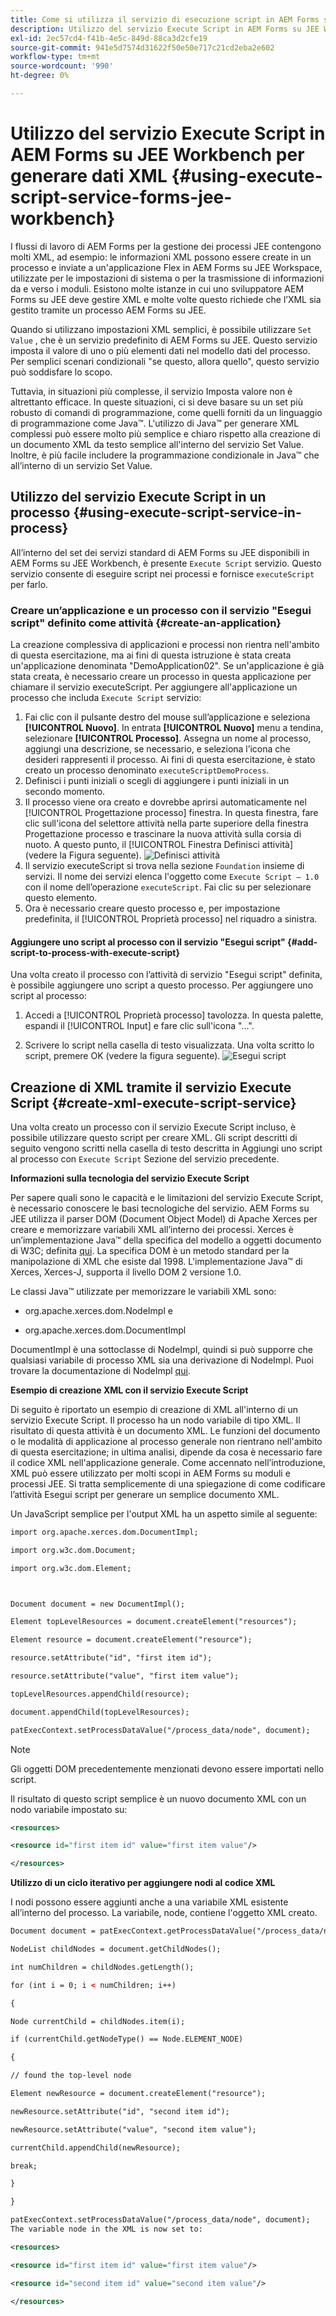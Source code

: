 ```yaml
---
title: Come si utilizza il servizio di esecuzione script in AEM Forms su JEE Workbench per generare dati XML?
description: Utilizzo del servizio Execute Script in AEM Forms su JEE Workbench per generare dati XML
exl-id: 2ec57cd4-f41b-4e5c-849d-88ca3d2cfe19
source-git-commit: 941e5d7574d31622f50e50e717c21cd2eba2e602
workflow-type: tm+mt
source-wordcount: '990'
ht-degree: 0%

---
```


# Utilizzo del servizio Execute Script in AEM Forms su JEE Workbench per generare dati XML {#using-execute-script-service-forms-jee-workbench}

I flussi di lavoro di AEM Forms per la gestione dei processi JEE contengono molti XML, ad esempio: le informazioni XML possono essere create in un processo e inviate a un&#39;applicazione Flex in AEM Forms su JEE Workspace, utilizzate per le impostazioni di sistema o per la trasmissione di informazioni da e verso i moduli. Esistono molte istanze in cui uno sviluppatore AEM Forms su JEE deve gestire XML e molte volte questo richiede che l’XML sia gestito tramite un processo AEM Forms su JEE.

Quando si utilizzano impostazioni XML semplici, è possibile utilizzare `Set Value` , che è un servizio predefinito di AEM Forms su JEE. Questo servizio imposta il valore di uno o più elementi dati nel modello dati del processo. Per semplici scenari condizionali &quot;se questo, allora quello&quot;, questo servizio può soddisfare lo scopo.

Tuttavia, in situazioni più complesse, il servizio Imposta valore non è altrettanto efficace. In queste situazioni, ci si deve basare su un set più robusto di comandi di programmazione, come quelli forniti da un linguaggio di programmazione come Java™. L&#39;utilizzo di Java™ per generare XML complessi può essere molto più semplice e chiaro rispetto alla creazione di un documento XML da testo semplice all&#39;interno del servizio Set Value. Inoltre, è più facile includere la programmazione condizionale in Java™ che all’interno di un servizio Set Value.

## Utilizzo del servizio Execute Script in un processo {#using-execute-script-service-in-process}

All’interno del set dei servizi standard di AEM Forms su JEE disponibili in AEM Forms su JEE Workbench, è presente `Execute Script` servizio. Questo servizio consente di eseguire script nei processi e fornisce `executeScript` per farlo.

### Creare un’applicazione e un processo con il servizio &quot;Esegui script&quot; definito come attività {#create-an-application}

La creazione complessiva di applicazioni e processi non rientra nell&#39;ambito di questa esercitazione, ma ai fini di questa istruzione è stata creata un&#39;applicazione denominata &quot;DemoApplication02&quot;. Se un&#39;applicazione è già stata creata, è necessario creare un processo in questa applicazione per chiamare il servizio executeScript. Per aggiungere all&#39;applicazione un processo che includa `Execute Script` servizio:

1. Fai clic con il pulsante destro del mouse sull’applicazione e seleziona **[!UICONTROL Nuovo]**. In entrata **[!UICONTROL Nuovo]** menu a tendina, selezionare **[!UICONTROL Processo]**. Assegna un nome al processo, aggiungi una descrizione, se necessario, e seleziona l’icona che desideri rappresenti il processo. Ai fini di questa esercitazione, è stato creato un processo denominato  `executeScriptDemoProcess`.
1. Definisci i punti iniziali o scegli di aggiungere i punti iniziali in un secondo momento.
1. Il processo viene ora creato e dovrebbe aprirsi automaticamente nel [!UICONTROL Progettazione processo] finestra. In questa finestra, fare clic sull&#39;icona del selettore attività nella parte superiore della finestra Progettazione processo e trascinare la nuova attività sulla corsia di nuoto. A questo punto, il [!UICONTROL Finestra Definisci attività] (vedere la Figura seguente).
   ![Definisci attività](assets/define-activity.jpg)
1. Il servizio executeScript si trova nella sezione `Foundation` insieme di servizi. Il nome dei servizi elenca l&#39;oggetto come `Execute Script – 1.0` con il nome dell’operazione `executeScript`. Fai clic su per selezionare questo elemento.
1. Ora è necessario creare questo processo e, per impostazione predefinita, il [!UICONTROL Proprietà processo] nel riquadro a sinistra.

#### Aggiungere uno script al processo con il servizio &quot;Esegui script&quot; {#add-script-to-process-with-execute-script}

Una volta creato il processo con l’attività di servizio &quot;Esegui script&quot; definita, è possibile aggiungere uno script a questo processo. Per aggiungere uno script al processo:

1. Accedi a [!UICONTROL Proprietà processo] tavolozza. In questa palette, espandi il [!UICONTROL Input] e fare clic sull&#39;icona &quot;...&quot;.

1. Scrivere lo script nella casella di testo visualizzata. Una volta scritto lo script, premere OK (vedere la figura seguente).
   ![Esegui script](assets/execute-script.jpg)

## Creazione di XML tramite il servizio Execute Script {#create-xml-execute-script-service}

Una volta creato un processo con il servizio Execute Script incluso, è possibile utilizzare questo script per creare XML. Gli script descritti di seguito vengono scritti nella casella di testo descritta in Aggiungi uno script al processo con `Execute Script` Sezione del servizio precedente.

**Informazioni sulla tecnologia del servizio Execute Script**

Per sapere quali sono le capacità e le limitazioni del servizio Execute Script, è necessario conoscere le basi tecnologiche del servizio. AEM Forms su JEE utilizza il parser DOM (Document Object Model) di Apache Xerces per creare e memorizzare variabili XML all’interno dei processi. Xerces è un’implementazione Java™ della specifica del modello a oggetti documento di W3C; definita [qui](https://dom.spec.whatwg.org/). La specifica DOM è un metodo standard per la manipolazione di XML che esiste dal 1998. L&#39;implementazione Java™ di Xerces, Xerces-J, supporta il livello DOM 2 versione 1.0.

Le classi Java™ utilizzate per memorizzare le variabili XML sono:

* org.apache.xerces.dom.NodeImpl e

* org.apache.xerces.dom.DocumentImpl

DocumentImpl è una sottoclasse di NodeImpl, quindi si può supporre che qualsiasi variabile di processo XML sia una derivazione di NodeImpl. Puoi trovare la documentazione di NodeImpl [qui](https://xerces.apache.org/xerces-j/apiDocs/org/apache/xerces/dom/NodeImpl.html).

**Esempio di creazione XML con il servizio Execute Script**

Di seguito è riportato un esempio di creazione di XML all&#39;interno di un servizio Execute Script. Il processo ha un nodo variabile di tipo XML. Il risultato di questa attività è un documento XML. Le funzioni del documento o le modalità di applicazione al processo generale non rientrano nell&#39;ambito di questa esercitazione; in ultima analisi, dipende da cosa è necessario fare il codice XML nell&#39;applicazione generale. Come accennato nell’introduzione, XML può essere utilizzato per molti scopi in AEM Forms su moduli e processi JEE. Si tratta semplicemente di una spiegazione di come codificare l’attività Esegui script per generare un semplice documento XML.

Un JavaScript semplice per l&#39;output XML ha un aspetto simile al seguente:

```xml
import org.apache.xerces.dom.DocumentImpl;

import org.w3c.dom.Document;

import org.w3c.dom.Element;



Document document = new DocumentImpl();

Element topLevelResources = document.createElement("resources");

Element resource = document.createElement("resource");

resource.setAttribute("id", "first item id");

resource.setAttribute("value", "first item value");

topLevelResources.appendChild(resource);

document.appendChild(topLevelResources);

patExecContext.setProcessDataValue("/process_data/node", document);
```

>[!NOTE]
>
>Gli oggetti DOM precedentemente menzionati devono essere importati nello script.

Il risultato di questo script semplice è un nuovo documento XML con un nodo variabile impostato su:

```xml
<resources>

<resource id="first item id" value="first item value"/>

</resources>
```

**Utilizzo di un ciclo iterativo per aggiungere nodi al codice XML**

I nodi possono essere aggiunti anche a una variabile XML esistente all’interno del processo. La variabile, node, contiene l&#39;oggetto XML creato.

```xml
Document document = patExecContext.getProcessDataValue("/process_data/node");

NodeList childNodes = document.getChildNodes();

int numChildren = childNodes.getLength();

for (int i = 0; i < numChildren; i++)

{

Node currentChild = childNodes.item(i);

if (currentChild.getNodeType() == Node.ELEMENT_NODE)

{

// found the top-level node

Element newResource = document.createElement("resource");

newResource.setAttribute("id", "second item id");

newResource.setAttribute("value", "second item value");

currentChild.appendChild(newResource);

break;

}

}

patExecContext.setProcessDataValue("/process_data/node", document);
The variable node in the XML is now set to:

<resources> 

<resource id="first item id" value="first item value"/> 

<resource id="second item id" value="second item value"/> 

</resources>
```
